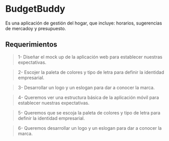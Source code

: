 # BudgetBuddy
Es una aplicación de gestión del hogar, que incluye: horarios, sugerencias de mercadoy y presupuesto.

## Requerimientos
>1-	Diseñar el mock up de la aplicación web para establecer nuestras expectativas.

>2-	Escojer la paleta de colores y tipo de letra para definir la  identidad empresarial.

>3-	Desarrollar un logo y un eslogan para dar a conocer la marca.

>4-	Queremos ver una estructura básica de la aplicación móvil para establecer nuestras expectativas.

>5-	Queremos que se escoja la paleta de colores y tipo de letra para definir la  identidad empresarial.

>6-	Queremos desarrollar un logo y un eslogan para dar a conocer la marca.
